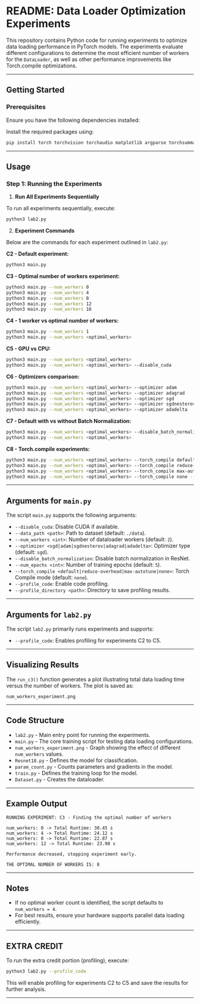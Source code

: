 # README: Data Loader Optimization Experiments

This repository contains Python code for running experiments to optimize data loading performance in PyTorch models. The experiments evaluate different configurations to determine the most efficient number of workers for the `DataLoader`, as well as other performance improvements like Torch.compile optimizations.

---

## Getting Started

### Prerequisites

Ensure you have the following dependencies installed:

Install the required packages using:
```bash
pip install torch torchvision torchaudio matplotlib argparse torchsummary tqdm tensorboard
```

---

## Usage

### Step 1: Running the Experiments

1. **Run All Experiments Sequentially**

To run all experiments sequentially, execute:
```bash
python3 lab2.py
```

2. **Experiment Commands**

Below are the commands for each experiment outlined in `lab2.py`:

**C2 - Default experiment:**
```bash
python3 main.py
```

**C3 - Optimal number of workers experiment:**
```bash
python3 main.py --num_workers 0
python3 main.py --num_workers 4
python3 main.py --num_workers 8
python3 main.py --num_workers 12
python3 main.py --num_workers 16
```

**C4 - 1 worker vs optimal number of workers:**
```bash
python3 main.py --num_workers 1
python3 main.py --num_workers <optimal_workers>
```

**C5 - GPU vs CPU:**
```bash
python3 main.py --num_workers <optimal_workers>
python3 main.py --num_workers <optimal_workers> --disable_cuda
```

**C6 - Optimizers comparison:**
```bash
python3 main.py --num_workers <optimal_workers> --optimizer adam
python3 main.py --num_workers <optimal_workers> --optimizer adagrad
python3 main.py --num_workers <optimal_workers> --optimizer sgd
python3 main.py --num_workers <optimal_workers> --optimizer sgdnesterov
python3 main.py --num_workers <optimal_workers> --optimizer adadelta
```

**C7 - Default with vs without Batch Normalization:**
```bash
python3 main.py --num_workers <optimal_workers> --disable_batch_normalization
python3 main.py --num_workers <optimal_workers>
```

**C8 - Torch.compile experiments:**
```bash
python3 main.py --num_workers <optimal_workers> --torch_compile default --num_epochs 10
python3 main.py --num_workers <optimal_workers> --torch_compile reduce-overhead --num_epochs 10
python3 main.py --num_workers <optimal_workers> --torch_compile max-autotune --num_epochs 10
python3 main.py --num_workers <optimal_workers> --torch_compile none --num_epochs 10
```

---

## Arguments for `main.py`

The script `main.py` supports the following arguments:

- `--disable_cuda`: Disable CUDA if available.
- `--data_path <path>`: Path to dataset (default: `./data`).
- `--num_workers <int>`: Number of dataloader workers (default: `2`).
- `--optimizer <sgd|adam|sgdnesterov|adagrad|adadelta>`: Optimizer type (default: `sgd`).
- `--disable_batch_normalization`: Disable batch normalization in ResNet.
- `--num_epochs <int>`: Number of training epochs (default: `5`).
- `--torch_compile <default|reduce-overhead|max-autotune|none>`: Torch Compile mode (default: `none`).
- `--profile_code`: Enable code profiling.
- `--profile_directory <path>`: Directory to save profiling results.

---

## Arguments for `lab2.py`

The script `lab2.py` primarily runs experiments and supports:

- `--profile_code`: Enables profiling for experiments C2 to C5.

---

## Visualizing Results

The `run_c3()` function generates a plot illustrating total data loading time versus the number of workers. The plot is saved as:
```
num_workers_experiment.png
```

---

## Code Structure

- `lab2.py` - Main entry point for running the experiments.
- `main.py` - The core training script for testing data loading configurations.
- `num_workers_experiment.png` - Graph showing the effect of different `num_workers` values.
- `Resnet18.py` - Defines the model for classification.
- `param_count.py` - Counts parameters and gradients in the model.
- `train.py` - Defines the training loop for the model.
- `Dataset.py` - Creates the dataloader.

---

## Example Output
```
RUNNING EXPERIMENT: C3 - Finding the optimal number of workers

num_workers: 0 -> Total Runtime: 30.45 s
num_workers: 4 -> Total Runtime: 24.12 s
num_workers: 8 -> Total Runtime: 22.87 s
num_workers: 12 -> Total Runtime: 23.90 s

Performance decreased, stopping experiment early.

THE OPTIMAL NUMBER OF WORKERS IS: 8
```

---

## Notes
- If no optimal worker count is identified, the script defaults to `num_workers = 4`.
- For best results, ensure your hardware supports parallel data loading efficiently.

---

## EXTRA CREDIT

To run the extra credit portion (profiling), execute:
```bash
python3 lab2.py --profile_code
```

This will enable profiling for experiments C2 to C5 and save the results for further analysis.

---

